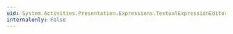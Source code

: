 ```yaml
---
uid: System.Activities.Presentation.Expressions.TextualExpressionEditor.OnCompleteWordCommandCanExecute(System.Windows.Input.CanExecuteRoutedEventArgs)
internalonly: False
---
```

